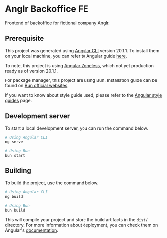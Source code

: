 # Anglr Backoffice FE

Frontend of backoffice for fictional company Anglr.

## Prerequisite

This project was generated using [Angular CLI](https://github.com/angular/angular-cli) version 20.1.1.
To install them on your local machine, you can refer to Angular guide [here](https://angular.dev/tools/cli/setup-local).

To note, this project is using [Angular Zoneless](https://angular.dev/guide/zoneless), which not yet production ready as of version 20.1.1.

For package manager, this project are using Bun. Installation guide can be found on [Bun official websites](https://bun.sh/package-manager).

If you want to know about style guide used, please refer to the [Angular style guides](https://angular.dev/style-guide) page.

## Development server

To start a local development server, you can run the command below.

```bash
# Using Angular CLI
ng serve

# Using Bun
bun start
```

## Building

To build the project, use the command below.

```bash
# Using Angular CLI
ng build

# Using Bun
bun build
```

This will compile your project and store the build artifacts in the `dist/` directory. For more information about deployment, you can check them on Angular's [documentation](https://angular.dev/tools/cli/deployment).
